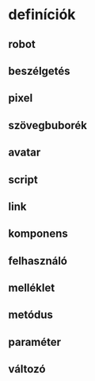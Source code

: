 # definíciók

## robot
## beszélgetés
## pixel
## szövegbuborék
## avatar
## script
## link
## komponens
## felhasználó
## melléklet
## metódus
## paraméter
## változó
